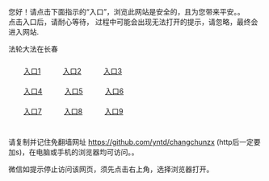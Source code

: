 您好！请点击下面指示的“入口”，浏览此网站是安全的，且为您带来平安。。 <br/>
点击入口后，请耐心等待， 过程中可能会出现无法打开的提示，请忽略，最终会进入网站. </br>

法轮大法在长春<br/>
<div style="padding:10px"><a style="margin:20px" target="_blank" href="https://dowpe4fdu47me.cloudfront.net/2Qpsp?dibhxnab" id="ccLink1" rel="nofollow">入口1</a> <a target="_blank" style="margin:20px" href="https://d1y0wt86di0dfm.cloudfront.net/2Qpsp?mrlxgabu" id="ccLink2" rel="nofollow">入口2</a> <a style="margin:20px" target="_blank" href="https://d3bcpnuls4wgq7.cloudfront.net/2Qpsp?pnufe" id="ccLink3" rel="nofollow">入口3</a></div>

<div style="padding:10px" ><a style="margin:20px" target="_blank" href="https://dowpe4fdu47me.cloudfront.net/2Qpsp?dibhxnab" id="ccLink4" rel="nofollow">入口4</a> <a style="margin:20px" href="https://d1y0wt86di0dfm.cloudfront.net/2Qpsp?mrlxgabu" target="_blank" id="ccLink5" rel="nofollow">入口5</a> <a style="margin:20px" href="https://d3bcpnuls4wgq7.cloudfront.net/2Qpsp?pnufe" target="_blank" id="ccLink6" rel="nofollow">入口6</a></div>

<div style="padding:10px"><a style="margin:20px" target="_blank" href="https://dowpe4fdu47me.cloudfront.net/2Qpsp?dibhxnab" id="ccLink7" rel="nofollow">入口7</a> <a style="margin:20px" href="https://d1y0wt86di0dfm.cloudfront.net/2Qpsp?mrlxgabu" target="_blank" id="ccLink8" rel="nofollow">入口8</a> <a style="margin:20px" target="_blank" href="https://d3bcpnuls4wgq7.cloudfront.net/2Qpsp?pnufe" id="ccLink9" rel="nofollow">入口9</a></div>

<br/>



请复制并记住免翻墙网址 https://github.com/yntd/changchunzx (http后一定要加s)，在电脑或手机的浏览器均可访问。。<br/>

微信如提示停止访问该网页，须先点击右上角，选择浏览器打开。
